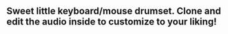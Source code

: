 ## Sweet little keyboard/mouse drumset.  Clone and edit the audio inside to customize to your liking!
